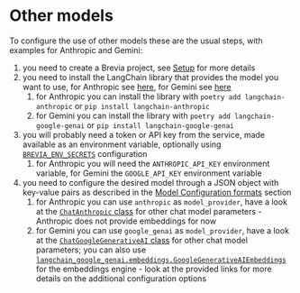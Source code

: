 # Other models

To configure the use of other models these are the usual steps, with examples for Anthropic and Gemini:

1. you need to create a Brevia project, see [Setup](../setup.md#create-a-brevia-project) for more details
1. you need to install the LangChain library that provides the model you want to use, for Anthropic see [here](https://python.langchain.com/docs/integrations/chat/anthropic/), for Gemini see [here](https://python.langchain.com/docs/integrations/chat/google_generative_ai/)
    1. for Anthropic you can install the library with `poetry add langchain-anthropic` or `pip install langchain-anthropic`
    1. for Gemini you can install the library with `poetry add langchain-google-genai` or `pip install langchain-google-genai`
1. you will probably need a token or API key from the service, made available as an environment variable, optionally using [`BREVIA_ENV_SECRETS`](../config.md#brevia-env-secrets) configuration
    1. for Anthropic you will need the `ANTHROPIC_API_KEY` environment variable, for Gemini the `GOOGLE_API_KEY` environment variable
1. you need to configure the desired model through a JSON object with key-value pairs as described in the [Model Configuration formats](../config.md#model-configuration-formats) section
    1. for Anthropic you can use `anthropic` as `model_provider`, have a look at the [`ChatAnthropic` class](https://python.langchain.com/api_reference/anthropic/chat_models/langchain_anthropic.chat_models.ChatAnthropic.html#langchain_anthropic.chat_models.ChatAnthropic) for other chat model parameters - Anthropic does not provide embeddings for now
    1. for Gemini you can use `google_genai` as `model_provider`, have a look at the [`ChatGoogleGenerativeAI` class](https://python.langchain.com/api_reference/google_genai/chat_models/langchain_google_genai.chat_models.ChatGoogleGenerativeAI.html) for other chat model parameters; you can also use [`langchain_google_genai.embeddings.GoogleGenerativeAIEmbeddings`](https://python.langchain.com/api_reference/google_genai/embeddings/langchain_google_genai.embeddings.GoogleGenerativeAIEmbeddings.html#langchain_google_genai.embeddings.GoogleGenerativeAIEmbeddings) for the embeddings engine - look at the provided links for more details on the additional configuration options
